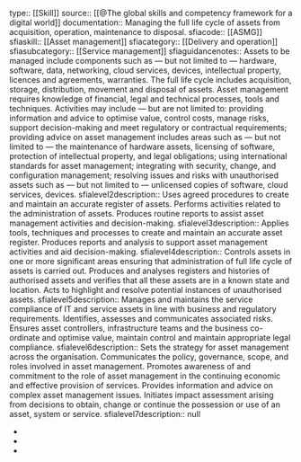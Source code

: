 type:: [[Skill]]
source:: [[@The global skills and competency framework for a digital world]]
documentation:: Managing the full life cycle of assets from acquisition, operation, maintenance to disposal.
sfiacode:: [[ASMG]]
sfiaskill:: [[Asset management]]
sfiacategory:: [[Delivery and operation]]
sfiasubcategory:: [[Service management]]
sfiaguidancenotes:: Assets to be managed include components such as — but not limited to — hardware, software, data, networking, cloud services, devices, intellectual property, licences and agreements, warranties. The full life cycle includes acquisition, storage, distribution, movement and disposal of assets. Asset management requires knowledge of financial, legal and technical processes, tools and techniques. Activities may include — but are not limited to: providing information and advice to optimise value, control costs, manage risks, support decision-making and meet regulatory or contractual requirements; providing advice on asset management includes areas such as — but not limited to — the maintenance of hardware assets, licensing of software, protection of intellectual property, and legal obligations; using international standards for asset management; integrating with security, change, and configuration management; resolving issues and risks with unauthorised assets such as — but not limited to — unlicensed copies of software, cloud services, devices.
sfialevel2description:: Uses agreed procedures to create and maintain an accurate register of assets. Performs activities related to the administration of assets. Produces routine reports to assist asset management activities and decision-making.
sfialevel3description:: Applies tools, techniques and processes to create and maintain an accurate asset register. Produces reports and analysis to support asset management activities and aid decision-making.
sfialevel4description:: Controls assets in one or more significant areas ensuring that administration of full life cycle of assets is carried out. Produces and analyses registers and histories of authorised assets and verifies that all these assets are in a known state and location. Acts to highlight and resolve potential instances of unauthorised assets.
sfialevel5description:: Manages and maintains the service compliance of  IT and service assets in line with business and regulatory requirements. Identifies, assesses and communicates associated risks. Ensures asset controllers, infrastructure teams and the business co-ordinate and optimise value, maintain control and maintain appropriate legal compliance.
sfialevel6description:: Sets the strategy for asset management across the organisation. Communicates the policy, governance, scope, and roles involved in asset management. Promotes awareness of and commitment to the role of asset management in the continuing economic and effective provision of services. Provides information and advice on complex asset management issues. Initiates impact assessment arising from decisions to obtain, change or continue the possession or use of an asset, system or service.
sfialevel7description:: null

-
-
-
